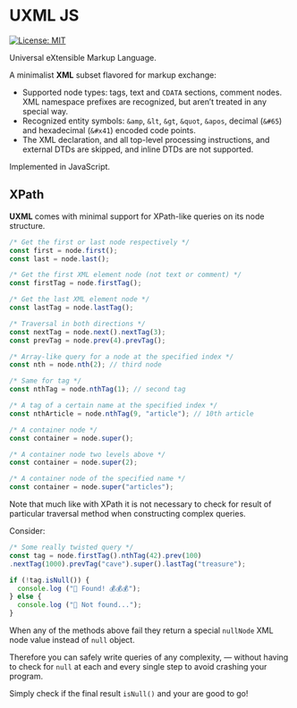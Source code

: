 UXML JS
=======

[![License: MIT](https://img.shields.io/badge/License-MIT-green.svg)](https://opensource.org/licenses/MIT)

Universal eXtensible Markup Language.

A minimalist **XML** subset flavored for markup exchange:

  * Supported node types: tags, text and `CDATA` sections, comment nodes. XML namespace prefixes are recognized, but aren’t treated in any special way.
  * Recognized entity symbols: `&amp`, `&lt`, `&gt`, `&quot`, `&apos`, decimal (`&#65`) and hexadecimal (`&#x41`) encoded code points.
  * The XML declaration, and all top-level processing instructions, and external DTDs are skipped, and inline DTDs are not supported.

Implemented in JavaScript.

## XPath

**UXML** comes with minimal support for XPath-like queries on its node structure.

```js
/* Get the first or last node respectively */
const first = node.first();
const last = node.last();

/* Get the first XML element node (not text or comment) */
const firstTag = node.firstTag();

/* Get the last XML element node */
const lastTag = node.lastTag();

/* Traversal in both directions */
const nextTag = node.next().nextTag(3);
const prevTag = node.prev(4).prevTag();

/* Array-like query for a node at the specified index */
const nth = node.nth(2); // third node

/* Same for tag */
const nthTag = node.nthTag(1); // second tag

/* A tag of a certain name at the specified index */
const nthArticle = node.nthTag(9, "article"); // 10th article

/* A container node */
const container = node.super();

/* A container node two levels above */
const container = node.super(2);

/* A container node of the specified name */
const container = node.super("articles");
```

Note that much like with XPath it is not necessary to check for result of particular traversal method when constructing complex queries.

Consider:

```js
/* Some really twisted query */
const tag = node.firstTag().nthTag(42).prev(100)
.nextTag(1000).prevTag("cave").super().lastTag("treasure");

if (!tag.isNull()) {
  console.log ("👑 Found! 💰💰💰");
} else {
  console.log ("🙁 Not found...");
}
```

When any of the methods above fail they return a special `nullNode` XML node value instead of `null` object.

Therefore you can safely write queries of any complexity, — without having to check for `null` at each and every single step to avoid crashing your program.

Simply check if the final result `isNull()` and your are good to go!
